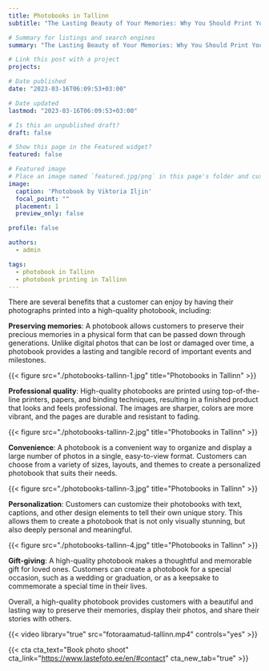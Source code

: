 ```yaml
---
title: Photobooks in Tallinn
subtitle: "The Lasting Beauty of Your Memories: Why You Should Print Your Photos in a High-Quality Photobook"

# Summary for listings and search engines
summary: "The Lasting Beauty of Your Memories: Why You Should Print Your Photos in a High-Quality Photobook"

# Link this post with a project
projects: 

# Date published
date: "2023-03-16T06:09:53+03:00"

# Date updated
lastmod: "2023-03-16T06:09:53+03:00"

# Is this an unpublished draft?
draft: false

# Show this page in the Featured widget?
featured: false

# Featured image
# Place an image named `featured.jpg/png` in this page's folder and customize its options here.
image:
  caption: 'Photobook by Viktoria Iljin'
  focal_point: ""
  placement: 1
  preview_only: false

profile: false

authors:
  - admin

tags:
  - photobook in Tallinn
  - photobook printing in Tallinn
---
```

There are several benefits that a customer can enjoy by having their photographs printed into a high-quality photobook, including:

**Preserving memories**: A photobook allows customers to preserve their precious memories in a physical form that can be passed down through generations. Unlike digital photos that can be lost or damaged over time, a photobook provides a lasting and tangible record of important events and milestones.

{{< figure src="./photobooks-tallinn-1.jpg" title="Photobooks in Tallinn" >}}

**Professional quality**: High-quality photobooks are printed using top-of-the-line printers, papers, and binding techniques, resulting in a finished product that looks and feels professional. The images are sharper, colors are more vibrant, and the pages are durable and resistant to fading.

{{< figure src="./photobooks-tallinn-2.jpg" title="Photobooks in Tallinn" >}}

**Convenience**: A photobook is a convenient way to organize and display a large number of photos in a single, easy-to-view format. Customers can choose from a variety of sizes, layouts, and themes to create a personalized photobook that suits their needs.

{{< figure src="./photobooks-tallinn-3.jpg" title="Photobooks in Tallinn" >}}

**Personalization**: Customers can customize their photobooks with text, captions, and other design elements to tell their own unique story. This allows them to create a photobook that is not only visually stunning, but also deeply personal and meaningful.

{{< figure src="./photobooks-tallinn-4.jpg" title="Photobooks in Tallinn" >}}

**Gift-giving**: A high-quality photobook makes a thoughtful and memorable gift for loved ones. Customers can create a photobook for a special occasion, such as a wedding or graduation, or as a keepsake to commemorate a special time in their lives.

Overall, a high-quality photobook provides customers with a beautiful and lasting way to preserve their memories, display their photos, and share their stories with others.

{{< video library="true" src="fotoraamatud-tallinn.mp4" controls="yes" >}}

{{< cta cta_text="Book photo shoot" cta_link="https://www.lastefoto.ee/en/#contact" cta_new_tab="true" >}}
